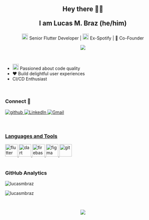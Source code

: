 <h2 align="center">Hey there 👋🏼

I am Lucas M. Braz (he/him)

</h2>

<p align='center'>
<img src="https://www.vectorlogo.zone/logos/flutterio/flutterio-icon.svg" alt="flutter" width="20" height="20"/> Senior Flutter Developer  |  <img src="https://www.vectorlogo.zone/logos/spotify/spotify-icon.svg" alt="spotify" width="20" height="20"/> Ex-Spotify  |  🌱 Co-Founder
</p>

<p align='center'>
<img src= 'https://capsule-render.vercel.app/api?type=rect&color=gradient&height=2.5'/>  
</p>

</br>

- <img src="https://www.svgrepo.com/show/295398/code.svg" alt="code" width="20" height="20"/> Passioned about code quality
- ❤️ Build delightful user experiences
-  CI/CD Enthusiast



</br>

<h3>Connect 🤝</h3> 

<p align="left">
<a href="https://github.com/lucasmbraz" target="_blank">
<img src=https://img.shields.io/badge/github-%2324292e.svg?&style=for-the-badge&logo=github&logoColor=white alt=github style="margin-bottom: 5px;" />
</a>
<a href="https://www.linkedin.com/in/lucas-m-braz/" target="_blank">
<img alt="LinkedIn" src="https://img.shields.io/badge/linkedin%20-%230077B5.svg?&style=for-the-badge&logo=linkedin&logoColor=white"/>
</a>
<a href="mailto:lmonteirobraz@gmail.com">
<img alt="Gmail" src="https://img.shields.io/badge/Gmail-D14836?style=for-the-badge&logo=gmail&logoColor=white" />
</p> 

</br>

<h3 align="left">Languages and Tools</h3>
<p align="left"> 
  <a href="https://flutter.dev" target="_blank" rel="noreferrer"> <img src="https://www.vectorlogo.zone/logos/flutterio/flutterio-icon.svg" alt="flutter" width="40" height="40"/> </a>
  <a href="https://dart.dev" target="_blank" rel="noreferrer"> <img src="https://www.vectorlogo.zone/logos/dartlang/dartlang-icon.svg" alt="dart" width="40" height="40"/> </a> 
  <a href="https://firebase.google.com/" target="_blank" rel="noreferrer"> <img src="https://www.vectorlogo.zone/logos/firebase/firebase-icon.svg" alt="firebase" width="40" height="40"/> </a> 
  <a href="https://www.figma.com/" target="_blank" rel="noreferrer"> <img src="https://www.vectorlogo.zone/logos/figma/figma-icon.svg" alt="figma" width="40" height="40"/> </a> 
  <a href="https://git-scm.com/" target="_blank" rel="noreferrer"> <img src="https://www.vectorlogo.zone/logos/git-scm/git-scm-icon.svg" alt="git" width="40" height="40"/> </a> 

</br>
</br>

### **GitHub Analytics**

<p><img  src="https://github-readme-stats.vercel.app/api/top-langs?username=lucasmbraz&show_icons=true&locale=en&layout=compact" alt="lucasmbraz" /></p>

<p><img src="https://github-readme-streak-stats.herokuapp.com/?user=lucasmbraz&" alt="lucasmbraz" /></p>

</br>

<p align='center'>
<img src= 'https://capsule-render.vercel.app/api?type=rect&color=gradient&height=2.5'/>  
</p>
